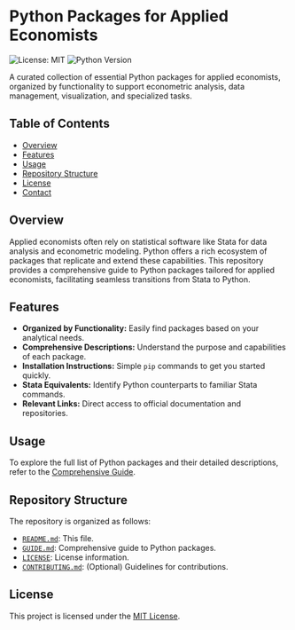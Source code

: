 # Python Packages for Applied Economists

![License: MIT](https://img.shields.io/badge/License-MIT-yellow.svg)
![Python Version](https://img.shields.io/badge/Python-3.8%2B-blue.svg)

A curated collection of essential Python packages for applied economists, organized by functionality to support econometric analysis, data management, visualization, and specialized tasks.

## Table of Contents
- [Overview](#overview)
- [Features](#features)
- [Usage](#usage)
- [Repository Structure](#repository-structure)
- [License](#license)
- [Contact](#contact)

## Overview

Applied economists often rely on statistical software like Stata for data analysis and econometric modeling. Python offers a rich ecosystem of packages that replicate and extend these capabilities. This repository provides a comprehensive guide to Python packages tailored for applied economists, facilitating seamless transitions from Stata to Python.

## Features

- **Organized by Functionality:** Easily find packages based on your analytical needs.
- **Comprehensive Descriptions:** Understand the purpose and capabilities of each package.
- **Installation Instructions:** Simple `pip` commands to get you started quickly.
- **Stata Equivalents:** Identify Python counterparts to familiar Stata commands.
- **Relevant Links:** Direct access to official documentation and repositories.

## Usage

To explore the full list of Python packages and their detailed descriptions, refer to the [Comprehensive Guide](GUIDE.md).

## Repository Structure

The repository is organized as follows:

- [`README.md`](./README.md): This file.
- [`GUIDE.md`](./GUIDE.md): Comprehensive guide to Python packages.
- [`LICENSE`](./LICENSE.md): License information.
- [`CONTRIBUTING.md`](./CONTRIBUTING.md): (Optional) Guidelines for contributions.

## License

This project is licensed under the [MIT License](LICENSE).
